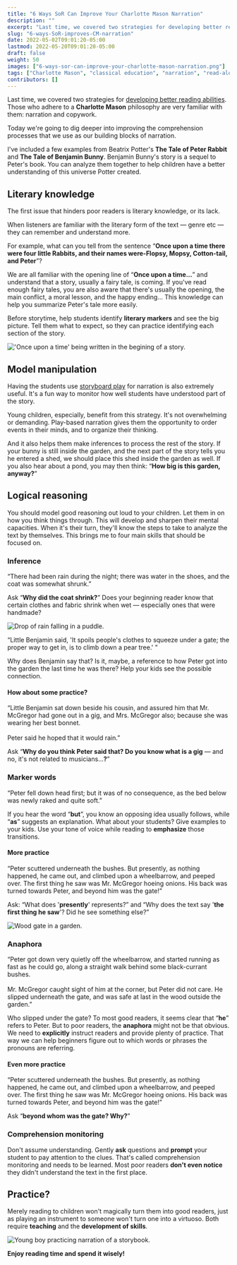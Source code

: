 ```yaml
---
title: "6 Ways SoR Can Improve Your Charlotte Mason Narration"
description: ""
excerpt: "Last time, we covered two strategies for developing better reading abilities. Those who adhere to a Charlotte Mason philosophy are very familiar with them: narration and copywork. Today we're going to dig deeper into improving the comprehension processes that we use as our building blocks of narration."
slug: "6-ways-SoR-improves-CM-narration"
date: 2022-05-02T09:01:20-05:00
lastmod: 2022-05-20T09:01:20-05:00
draft: false
weight: 50
images: ["6-ways-sor-can-improve-your-charlotte-mason-narration.png"]
tags: ["Charlotte Mason", "classical education", "narration", "read-aloud", "Science of Reading", "SoR"]
contributors: []
---
```


Last time, we covered two strategies for [developing better reading abilities](/blog/2-ways-get-better-readers/ "2 Simple Ways to Help Your Child Become a Better Reader"). Those who adhere to a **Charlotte Mason** philosophy are very familiar with them: narration and copywork. 

Today we're going to dig deeper into improving the comprehension processes that we use as our building blocks of narration.

I've included a few examples from Beatrix Potter's **The Tale of Peter Rabbit** and **The Tale of Benjamin Bunny**. Benjamin Bunny's story is a sequel to Peter's book. You can analyze them together to help children have a better understanding of this universe Potter created.

## Literary knowledge

The first issue that hinders poor readers is literary knowledge, or its lack.

When listeners are familiar with the literary form of the text — genre etc — they can remember and understand more.

For example, what can you tell from the sentence “**Once upon a time there were four little Rabbits, and their names were-Flopsy, Mopsy, Cotton-tail, and Peter**”? 

We are all familiar with the opening line of “**Once upon a time...**” and understand that a story, usually a fairy tale, is coming. If you've read enough fairy tales, you are also aware that there's usually the opening, the main conflict, a moral lesson, and the happy ending... This knowledge can help you summarize Peter's tale more easily.

Before storytime, help students identify **literary markers** and see the big picture. Tell them what to expect, so they can practice identifying each section of the story.

![\'Once upon a time\' being written in the begining of a story.](once-upon-a-time.jpg)

## Model manipulation

Having the students use [storyboard play](https://shopgentleclassical.com/products/storyboard-pack-for-g-c-preschool-level-2-digital?_pos=1&_psq=storyboard&_ss=e&_v=1.0?smile_referral_code=PFdZVYkd&st_intent=st%3Areferrals%3Acustomer-offers%3APFdZVYkd&utm_campaign=smileio_referrals&utm_medium=referral_url) for narration is also extremely useful. It's a fun way to monitor how well students have understood part of the story. 

Young children, especially, benefit from this strategy. It's not overwhelming or demanding. Play-based narration gives them the opportunity to order events in their minds, and to organize their thinking.  

And it also helps them make inferences to process the rest of the story. If your bunny is still inside the garden, and the next part of the story tells you he entered a shed, we should place this shed inside the garden as well. If you also hear about a pond, you may then think: “**How big is this garden, anyway?**”

## Logical reasoning

You should model good reasoning out loud to your children. Let them in on how you think things through. This will develop and sharpen their mental capacities. When it's their turn, they'll know the steps to take to analyze the text by themselves. This brings me to four main skills that should be focused on.

### Inference

<p class="hljs">“There had been rain during the night; there was water in the shoes, and the coat was somewhat shrunk.”</p>

Ask “**Why did the coat shrink?**” Does your beginning reader know that certain clothes and fabric shrink when wet — especially ones that were handmade?

![Drop of rain falling in a puddle.](rain-drop.jpg)

<p class="hljs">“Little Benjamin said, 'It spoils people's clothes to squeeze under a gate; the proper way to get in, is to climb down a pear tree.' ”</p>

Why does Benjamin say that? Is it, maybe, a reference to how Peter got into the garden the last time he was there? Help your kids see the possible connection.

#### How about some practice?

<p class="hljs">“Little Benjamin sat down beside his cousin, and assured him that Mr. McGregor had gone out in a gig, and Mrs. McGregor also; because she was wearing her best bonnet.<br><br>Peter said he hoped that it would rain.”</p>

Ask “**Why do you think Peter said that? Do you know what is a gig** — and no, it's not related to musicians...**?**”

### Marker words

<p class="hljs">“Peter fell down head first; but it was of no consequence, as the bed below was newly raked and quite soft.”</p>

If you hear the word “**but**”, you know an opposing idea usually follows, while “**as**” suggests an explanation. What about your students? Give examples to your kids. Use your tone of voice while reading to **emphasize** those transitions.

#### More practice

<p class="hljs">“Peter scuttered underneath the bushes. But presently, as nothing happened, he came out, and climbed upon a wheelbarrow, and peeped over. The first thing he saw was Mr. McGregor hoeing onions. His back was turned towards Peter, and beyond him was the gate!”</p>

Ask: “What does '**presently**' represents?” and “Why does the text say '**the first thing he saw**'? Did he see something else?”

![Wood gate in a garden.](garden-gate.jpg)

### Anaphora

<p class="hljs">“Peter got down very quietly off the wheelbarrow, and started running as fast as he could go, along a straight walk behind some black-currant bushes.<br><br>Mr. McGregor caught sight of him at the corner, but Peter did not care. He slipped underneath the gate, and was safe at last in the wood outside the garden.”</p>

Who slipped under the gate? To most good readers, it seems clear that “**he**” refers to Peter. But to poor readers, the **anaphora** might not be that obvious. We need to **explicitly** instruct readers and provide plenty of practice. That way we can help beginners figure out to which words or phrases the pronouns are referring.

#### Even more practice

<p class="hljs">“Peter scuttered underneath the bushes. But presently, as nothing happened, he came out, and climbed upon a wheelbarrow, and peeped over. The first thing he saw was Mr. McGregor hoeing onions. His back was turned towards Peter, and beyond him was the gate!”</p>

Ask “**beyond whom was the gate? Why?**”

### Comprehension monitoring

Don't assume understanding. Gently **ask** questions and **prompt** your student to pay attention to the clues. That's called comprehension monitoring and needs to be learned. Most poor readers **don't even notice** they didn't understand the text in the first place.

## Practice?

Merely reading to children won't magically turn them into good readers, just as playing an instrument to someone won't turn one into a virtuoso. Both require **teaching** and the **development of skills**.

![Young boy practicing narration of a storybook.](boy_book.jpg)

**Enjoy reading time and spend it wisely!**